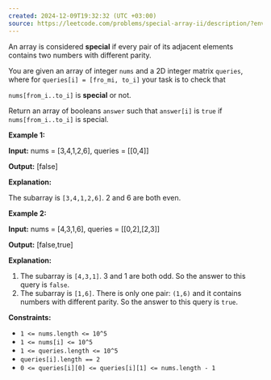```yaml
---
created: 2024-12-09T19:32:32 (UTC +03:00)
source: https://leetcode.com/problems/special-array-ii/description/?envType=daily-question&envId=2024-12-09
---
```

An array is considered **special** if every pair of its adjacent elements contains two numbers with different parity.

You are given an array of integer `nums` and a 2D integer matrix `queries`, where for `queries[i] = [fro_mi, to_i]` your task is to check that

`nums[from_i..to_i]` is **special** or not.

Return an array of booleans `answer` such that `answer[i]` is `true` if `nums[from_i..to_i]` is special.


**Example 1:**

**Input:** nums = [3,4,1,2,6], queries = [[0,4]]

**Output:** [false]

**Explanation:**

The subarray is `[3,4,1,2,6]`. 2 and 6 are both even.


**Example 2:**

**Input:** nums = [4,3,1,6], queries = [[0,2],[2,3]]

**Output:** [false,true]


**Explanation:**

1.  The subarray is `[4,3,1]`. 3 and 1 are both odd. So the answer to this query is `false`.
2.  The subarray is `[1,6]`. There is only one pair: `(1,6)` and it contains numbers with different parity. So the answer to this query is `true`.

**Constraints:**

-   `1 <= nums.length <= 10^5`
-   `1 <= nums[i] <= 10^5`
-   `1 <= queries.length <= 10^5`
-   `queries[i].length == 2`
-   `0 <= queries[i][0] <= queries[i][1] <= nums.length - 1`
